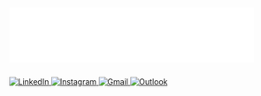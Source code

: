 <h1>
  <img src="https://raw.githubusercontent.com/mtzdantas/mtzdantas/master/name.svg" alt="Mateus Dantas">
</h1>

<a href="https://www.linkedin.com/in/mtzdantas" target="_blank">
  <img src="https://img.shields.io/badge/-LinkedIn-blue?style=flat&logo=Linkedin&logoColor=white" alt="LinkedIn">
</a>
<a href="https://www.instagram.com/mtzdantas" target="_blank">
  <img src="https://img.shields.io/badge/-Instagram-c13584?style=flat&labelColor=c13584&logo=instagram&logoColor=white" alt="Instagram">
</a>
<a href="mailto:mtzdantas@gmail.com" target="_blank">
  <img src="https://img.shields.io/badge/-Gmail-c14438?style=flat&logo=Gmail&logoColor=white" alt="Gmail">
</a>
<a href="mailto:mateus_dantass@hotmail.com" target="_blank">
  <img src="https://img.shields.io/badge/-Outlook-0078D4?style=flat&logo=Microsoft-Outlook&logoColor=white" alt="Outlook">
</a>
